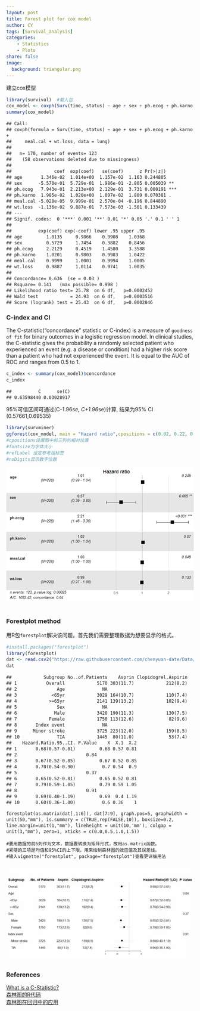 ```yaml
---
layout: post
title: Forest plot for cox model
author: CY
tags: [Survival_analysis]
categories: 
    - Statistics
    - Plots
share: false
image:
  background: triangular.png 
---
```




建立cox模型

```r
library(survival)  #载入包
cox_model <- coxph(Surv(time, status) ~ age + sex + ph.ecog + ph.karno + meal.cal + wt.loss, data = lung)  #建立cox回归模型
summary(cox_model)
```

```
## Call:
## coxph(formula = Surv(time, status) ~ age + sex + ph.ecog + ph.karno + 
##     meal.cal + wt.loss, data = lung)
## 
##   n= 170, number of events= 123 
##    (58 observations deleted due to missingness)
## 
##                coef  exp(coef)   se(coef)      z Pr(>|z|)    
## age       1.346e-02  1.014e+00  1.157e-02  1.163 0.244805    
## sex      -5.570e-01  5.729e-01  1.986e-01 -2.805 0.005039 ** 
## ph.ecog   7.943e-01  2.213e+00  2.129e-01  3.731 0.000191 ***
## ph.karno  1.985e-02  1.020e+00  1.097e-02  1.809 0.070381 .  
## meal.cal -5.028e-05  9.999e-01  2.570e-04 -0.196 0.844890    
## wt.loss  -1.136e-02  9.887e-01  7.573e-03 -1.501 0.133439    
## ---
## Signif. codes:  0 '***' 0.001 '**' 0.01 '*' 0.05 '.' 0.1 ' ' 1
## 
##          exp(coef) exp(-coef) lower .95 upper .95
## age         1.0135     0.9866    0.9908    1.0368
## sex         0.5729     1.7454    0.3882    0.8456
## ph.ecog     2.2129     0.4519    1.4580    3.3588
## ph.karno    1.0201     0.9803    0.9983    1.0422
## meal.cal    0.9999     1.0001    0.9994    1.0005
## wt.loss     0.9887     1.0114    0.9741    1.0035
## 
## Concordance= 0.636  (se = 0.03 )
## Rsquare= 0.141   (max possible= 0.998 )
## Likelihood ratio test= 25.78  on 6 df,   p=0.0002452
## Wald test            = 24.93  on 6 df,   p=0.0003516
## Score (logrank) test = 25.43  on 6 df,   p=0.0002846
```

### C-index and CI
The C-statistic(“concordance” statistic or C-index) is a measure of `goodness of fit` for binary outcomes in a logistic regression model. In clinical studies, the C-statistic gives the probability a randomly selected patient who experienced an event (e.g. a disease or condition) had a higher risk score than a patient who had not experienced the event. It is equal to the AUC of ROC and ranges from 0.5 to 1.


```r
c_index <- summary(cox_model)$concordance
c_index
```

```
##          C      se(C) 
## 0.63598440 0.03028917
```
95%可信区间可通过(C-1.96*se, C+1.96*se)计算, 结果为95% CI (0.57661,0.69535)




```r
library(survminer)
ggforest(cox_model, main = "Hazard ratio",cpositions = c(0.02, 0.22, 0.4), fontsize = 0.8,refLabel = "reference", noDigits = 2)
#cpositions设置图中前三列的相对位置                
#fontsize为字体大小       
#refLabel 设定参考组标签   
#noDigits显示数字位数
```

![](/images/Forest-plot-unnamed-chunk-4-1.png)
​     

### Forestplot method
用R包`forestplot`解决该问题。首先我们需要整理数据为想要显示的格式。

```r
#install.packages("forestplot")
library(forestplot)   
dat <- read.csv2("https://raw.githubusercontent.com/chenyuan-date/Data/master/Forest-plot-data.csv", sep = ",", header = T, stringsAsFactors = F, na.strings = "NA")
dat
```

```
##            Subgroup No..of.Patients    Asprin Clopidogrel.Aspirin
## 1           Overall            5170 303(11.7)            212(8.2)
## 2               Age              NA                              
## 3             <65yr            3029 164(10.7)            110(7.4)
## 4            >=65yr            2141 139(13.2)            102(9.4)
## 5               Sex              NA                              
## 6              Male            3420 190(11.3)            130(7.5)
## 7            Female            1750 113(12.6)             82(9.6)
## 8       Index event              NA                              
## 9      Minor stroke            3725 223(12.0)            159(8.5)
## 10              TIA            1445  80(11.0)             53(7.4)
##    Hazard.Ratio.95..CI. P.Value    X  X.1  X.2
## 1       0.68(0.57-0.81)         0.68 0.57 0.81
## 2                          0.84               
## 3       0.67(0.52-0.85)         0.67 0.52 0.85
## 4       0.70(0.54-0.90)          0.7 0.54  0.9
## 5                          0.37               
## 6       0.65(0.52-0.81)         0.65 0.52 0.81
## 7       0.79(0.59-1.05)         0.79 0.59 1.05
## 8                          0.91               
## 9       0.69(0.40-1.19)         0.69  0.4 1.19
## 10      0.60(0.36-1.00)          0.6 0.36    1
```

```
forestplot(as.matrix(dat[,1:6]), dat[7:9], graph.pos=5, graphwidth = unit(50,"mm"), is.summary = c(TRUE,rep(FALSE,10)), boxsize=0.2, line.margin=unit(1,"mm"), lineheight = unit(10,'mm'), colgap = unit(3,"mm"), zero=1, xticks = c(0.0,0.5,1.0,1.5))

#要用数据的前6列作为文本，数据要转换为矩阵形式，故用as.matrix函数。
#紧随的三项是均值和95%CI的上下限，用来绘制森林图的效应值及其误差线。
#输入vignette("forestplot", package="forestplot")查看更详细用法
```

![](/images/Forest-plot-unnamed-chunk-6-1.png)




### References  
[What is a C-Statistic?](http://www.statisticshowto.com/c-statistic/)        
[森林图的R代码](https://mp.weixin.qq.com/s?__biz=MzI0MDAxMjYzNQ==&mid=2650866118&idx=1&sn=96e655c92501e242135d2b807f72fb21&mpshare=1&scene=1&srcid=0119wB9wKSbcniqlBgMnqIfS#rd)  
[森林图在回归中的应用](https://mp.weixin.qq.com/s?__biz=MzIzMzc1ODc4OA==&mid=2247484211&idx=1&sn=fbb103a465f9bd0a55f6033ec072fbef&chksm=e8818a18dff6030e32823f0efea59dacb3fd34110b2e2e16e3c2a50ca30a0b5d225da443d245&scene=0#rd)    






